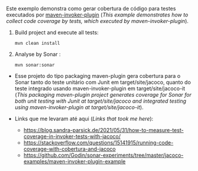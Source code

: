 Este exemplo demonstra como gerar cobertura de código para testes executados por [maven-invoker-plugin](http://maven.apache.org/plugins/maven-invoker-plugin/) (_This example demonstrates how to collect code coverage by tests, which executed by maven-invoker-plugin_).

1.  Build project and execute all tests:

        mvn clean install

2.  Analyse by Sonar :

        mvn sonar:sonar

- Esse projeto do tipo packaging maven-plugin gera cobertura para o Sonar tanto do teste unitário com Junit em target/site/jacoco, quanto do teste integrado usando maven-invoker-plugin em target/site/jacoco-it (_This packaging maven-plugin project generates coverage for Sonar for both unit testing with Junit at target/site/jacoco and integrated testing using maven-invoker-plugin at target/site/jacoco-it_).

- Links que me levaram até aqui (_Links that took me here_):
  - https://blog.sandra-parsick.de/2021/05/31/how-to-measure-test-coverage-in-invoker-tests-with-jacoco/
  - https://stackoverflow.com/questions/15141915/running-code-coverage-with-cobertura-and-jacoco
  - https://github.com/Godin/sonar-experiments/tree/master/jacoco-examples/maven-invoker-plugin-example
